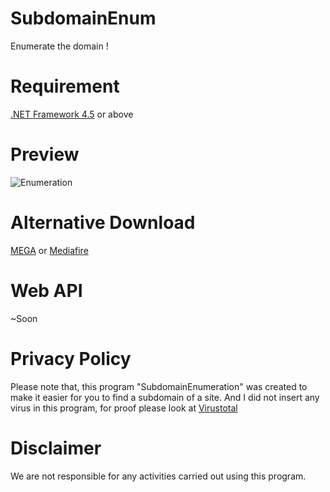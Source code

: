 # SubdomainEnum
Enumerate the domain !

# Requirement
[.NET Framework 4.5](https://www.microsoft.com/en-us/download/details.aspx?id=30653) or above

# Preview
![Enumeration](https://image.prntscr.com/image/as_yrAx_TuCLtkyWK_4ebQ.png)

# Alternative Download
[MEGA](https://mega.nz/#!7M9G3IzJ!EyLemZh_qSV6wvM7Ox9eoxJf59K9rfH5QUM1Wy5I06s) or [Mediafire](https://www.mediafire.com/file/oczmvxmf4oxi915/SubdomainEnum.exe/file)

# Web API
~Soon

# Privacy Policy
Please note that, this program "SubdomainEnumeration" was created to make it easier for you to find a subdomain of a site. And I did not insert any virus in this program, for proof please look at [Virustotal](https://www.virustotal.com/#/file/41e5cf0b0c044fa48cdae4cb002b81b3bf6553a8274edf1dc1bf11c412efa0f9/detection)

# Disclaimer
We are not responsible for any activities carried out using this program.
